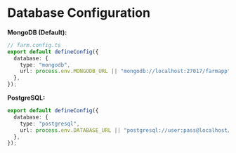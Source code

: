 # Database Configuration

**MongoDB (Default):**

```typescript
// farm.config.ts
export default defineConfig({
  database: {
    type: "mongodb",
    url: process.env.MONGODB_URL || "mongodb://localhost:27017/farmapp",
  },
});
```

**PostgreSQL:**

```typescript
export default defineConfig({
  database: {
    type: "postgresql",
    url: process.env.DATABASE_URL || "postgresql://user:pass@localhost/farmapp",
  },
});
```
